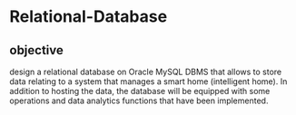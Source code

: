 # Relational-Database

## objective

design a relational database on Oracle MySQL DBMS that allows to store data relating to a system that manages a smart home (intelligent home). In addition to hosting the data, the database will be equipped with some operations and data analytics functions that have been implemented.
